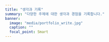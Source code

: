 ```yaml
---
title: "생각과 기록"
summary: "다양한 주제에 대한 생각과 경험을 기록합니다."
banner:
  image: "media/portfolio_write.jpg"
  caption: ""
  focal_point: Smart
---
```

